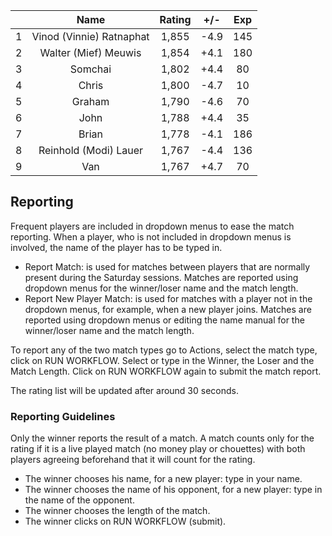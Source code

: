 | |Name|Rating|+/-|Exp|
|-|:--:|:----:|:-:|:-:|
|1|Vinod (Vinnie) Ratnaphat|1,855|-4.9|145|
|2|Walter (Mief) Meuwis|1,854|+4.1|180|
|3|Somchai|1,802|+4.4|80|
|4|Chris|1,800|-4.7|10|
|5|Graham|1,790|-4.6|70|
|6|John|1,788|+4.4|35|
|7|Brian|1,778|-4.1|186|
|8|Reinhold (Modi) Lauer|1,767|-4.4|136|
|9|Van|1,767|+4.7|70|

 

## Reporting

Frequent players are included in dropdown menus to ease the match reporting.
When a player, who is not included in dropdown menus is involved, the name of the player has to be typed in.

- Report Match:  is used for matches between players that are normally present during the Saturday sessions.
Matches are reported using dropdown menus for the winner/loser name and the match length.
- Report New Player Match:  is used for matches with a player not in the dropdown menus, for example, when a new player joins.
Matches are reported using dropdown menus or editing the name manual for the winner/loser name and the match length.

To report any of the two match types go to Actions, select the match type, click on RUN WORKFLOW.
Select or type in the Winner, the Loser and the Match Length.
Click on RUN WORKFLOW again to submit the match report.

The rating list will be updated after around 30 seconds.

### Reporting Guidelines

Only the winner reports the result of a match.
A match counts only for the rating if it is a live played match (no money play or chouettes)
with both players agreeing beforehand that it will count for the rating.

- The winner chooses his name, for a new player: type in your name.
- The winner chooses the name of his opponent, for a new player: type in the name of the opponent.
- The winner chooses the length of the match.
- The winner clicks on RUN WORKFLOW (submit).
